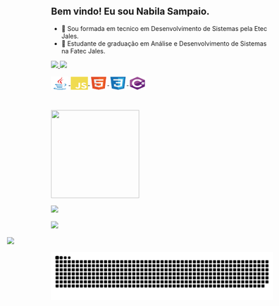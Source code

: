 ## Bem vindo! Eu sou Nabila Sampaio.

- 🔭 Sou formada em tecnico em Desenvolvimento de Sistemas pela Etec Jales.
- 👀 Estudante de graduação em Análise e Desenvolvimento de Sistemas na Fatec Jales.

<div align="left">
  <a href="https://github.com/nabilasampaio2005/">
  <img height="165em" src="https://github-readme-stats.vercel.app/api?username=nabilasampaio2005&show_icons=true&theme=radical&include_all_commits=true&count_private=true"/>
  <img height="165em" src="https://github-readme-stats.vercel.app/api/top-langs/?username=nabilasampaio2005&layout=compact&langs_count=7&theme=radical"/>
</div>

<div style="display: inline_block"><br>
  <img align="center" alt="Java logo" height="30" width="40" src="https://raw.githubusercontent.com/devicons/devicon/master/icons/java/java-original.svg">
  <img align="center" alt="Js logo" height="30" width="40" src="https://raw.githubusercontent.com/devicons/devicon/master/icons/javascript/javascript-plain.svg">
  <img align="center" alt="HTML logo" height="30" width="40" src="https://raw.githubusercontent.com/devicons/devicon/master/icons/html5/html5-original.svg">
  <img align="center" alt="CSS logo" height="30" width="40" src="https://raw.githubusercontent.com/devicons/devicon/master/icons/css3/css3-original.svg">
  <img align="center" alt="Csharp logo" height="30" width="40" src="https://raw.githubusercontent.com/devicons/devicon/master/icons/csharp/csharp-original.svg">
</div>
  
##
<div style="display: block"><br>
  <div style= "display: grid">
  <img align="left" height="200" width="200" src="https://github.com/nabilasampaio2005/nabilasampaio2005/assets/127144120/ec89335b-a8fe-4a8e-b265-f0b6a37f01c4"/>
  </div>
  
   <br>
  
  <div style= "display: grid">
  <a href = "mailto:nabilasampaio@gmail.com"><img src="https://img.shields.io/badge/-Gmail-%23333?style=for-the-badge&logo=gmail&logoColor=white" target="_blank"></a>
  </div> 
  
   <br>

 <div style= "display: grid">
  <a href="https://nabilasampaio.wixsite.com/meusite" target="_blank"><img src="https://img.shields.io/badge/portfolio-E4405F?style=for-the-badge&logo&Color=white"&logoColor=white" target="_blank"></a>
  </div> 

   <br>
     
  <div style= "display: grid">
  <a style="margin-left: -100px" href="https://www.linkedin.com/in/nabilasampaio/" target="_blank"><img src="https://img.shields.io/badge/-LinkedIn-%230077B5?style=for-the-badge&logo=linkedin&logoColor=white" target="_blank"></a>
  </div> 

![Snake animation](https://github.com/nabilasampaio2005/nabilasampaio2005/blob/output/github-contribution-grid-snake.svg)

